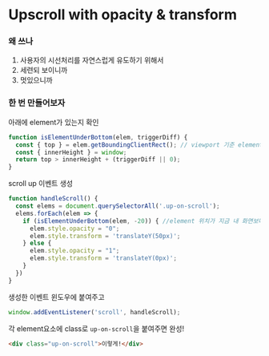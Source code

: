 # Upscroll with opacity & transform

### 왜 쓰나
 1. 사용자의 시선처리를 자연스럽게 유도하기 위해서
 2. 세련되 보이니까
 3. 멋있으니까

### 한 번 만들어보자

아래에 element가 있는지 확인
```javascript
function isElementUnderBottom(elem, triggerDiff) {
  const { top } = elem.getBoundingClientRect(); // viewport 기준 element의 좌표를 구해주는 함수 그 중 top값만 가져온다
  const { innerHeight } = window;
  return top > innerHeight + (triggerDiff || 0);
}
```

scroll up 이벤트 생성
```javascript
function handleScroll() {
  const elems = document.querySelectorAll('.up-on-scroll');
  elems.forEach(elem => {
    if (isElementUnderBottom(elem, -20)) { //element 위치가 지금 내 화면보다 아래있나 체크
      elem.style.opacity = "0";
      elem.style.transform = 'translateY(50px)';
    } else {
      elem.style.opacity = "1";
      elem.style.transform = 'translateY(0px)';
    }
  })
}
```

생성한 이벤트 윈도우에 붙여주고
```javascript
window.addEventListener('scroll', handleScroll);
```

각 element요소에 class로 `up-on-scroll`을 붙여주면 완성!
```html
<div class="up-on-scroll">이렇게!</div>
```